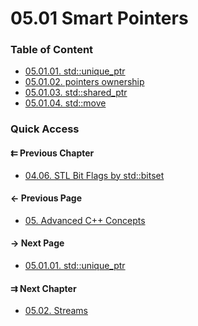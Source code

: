 # 05.01 Smart Pointers

### Table of Content

* [05.01.01. std::unique_ptr](./01.unique_ptr.md)
* [05.01.02. pointers ownership](./02.ownership.md)
* [05.01.03. std::shared_ptr](./03.shared_ptr.md)
* [05.01.04. std::move](./04.std-move.md)

### Quick Access

<div class="previous_chapter pagination">

#### &#8647; Previous Chapter

* [04.06. STL Bit Flags by std::bitset](./../../04.more_stl/06.bitset/README.md)
</div>

<div class="previous_page pagination">

#### &#8592; Previous Page

* [05. Advanced C++ Concepts](./../../05.advanced/README.md)

</div>
<div class="next_page pagination">

#### &#8594; Next Page

* [05.01.01. std::unique_ptr](./../../05.advanced/01.smart/01.unique_ptr.md)

</div>
<div class="next_chapter pagination">

#### &#8649; Next Chapter

* [05.02. Streams](./../../05.advanced/02.streams/README.md)

</div>
